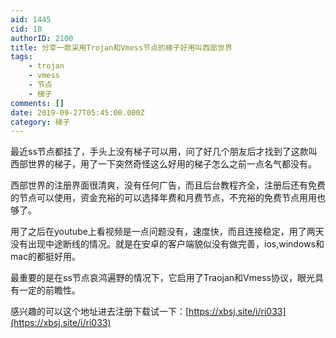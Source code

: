 ```yaml
---
aid: 1445
cid: 18
authorID: 2100
title: 分享一款采用Trojan和Vmess节点的梯子好用叫西部世界
tags:
    - trojan
    - vmess
    - 节点
    - 梯子
comments: []
date: 2019-09-27T05:45:00.000Z
category: 梯子
---
```


最近ss节点都挂了，手头上没有梯子可以用，问了好几个朋友后才找到了这款叫西部世界的梯子，用了一下突然奇怪这么好用的梯子怎么之前一点名气都没有。

西部世界的注册界面很清爽，没有任何广告，而且后台教程齐全，注册后还有免费的节点可以使用，资金充裕的可以选择年费和月费节点，不充裕的免费节点用用也够了。

用了之后在youtube上看视频是一点问题没有，速度快，而且连接稳定，用了两天没有出现中途断线的情况。就是在安卓的客户端貌似没有做完善，ios,windows和mac的都挺好用。

最重要的是在ss节点哀鸿遍野的情况下，它启用了Traojan和Vmess协议，眼光具有一定的前瞻性。

感兴趣的可以这个地址进去注册下载试一下：[https://xbsj.site/i/ri033](https://xbsj.site/i/ri033)
